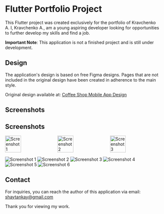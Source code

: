 # Flutter Portfolio Project

This Flutter project was created exclusively for the portfolio of Kravchenko A. I, Kravchenko A., am a young aspiring developer looking for opportunities to further develop my skills and find a job.

**Important Note**: This application is not a finished project and is still under development.

## Design

The application's design is based on free Figma designs. Pages that are not included in the original design have been created in adherence to the main style.

Original design available at: [Coffee Shop Mobile App Design](https://www.figma.com/community/file/1116708627748807811/coffee-shop-mobile-app-design)

## Screenshots

## Screenshots

<div style="display: flex; flex-direction: row;">
    <img src="screenshots/Screenshot_1.jpg" alt="Screenshot 1" style="width: 32%; margin-right: 2%;" />
    <img src="screenshots/Screenshot_2.jpg" alt="Screenshot 2" style="width: 32%; margin-right: 2%;" />
    <img src="screenshots/Screenshot_3.jpg" alt="Screenshot 3" style="width: 32%;" />
</div>


![Screenshot 1](screenshots/Screenshot_1.jpg)
![Screenshot 2](screenshots/Screenshot_2.jpg)
![Screenshot 3](screenshots/Screenshot_3.jpg)
![Screenshot 4](screenshots/Screenshot_4.jpg)
![Screenshot 5](screenshots/Screenshot_5.jpg)
![Screenshot 6](screenshots/Screenshot_6.jpg)

## Contact

For inquiries, you can reach the author of this application via email: shaytankay@gmail.com

Thank you for viewing my work.
